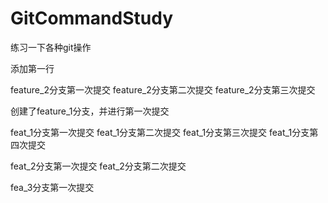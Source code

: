 # GitCommandStudy
练习一下各种git操作


添加第一行


feature_2分支第一次提交
feature_2分支第二次提交
feature_2分支第三次提交

创建了feature_1分支，并进行第一次提交


feat_1分支第一次提交
feat_1分支第二次提交
feat_1分支第三次提交
feat_1分支第四次提交

feat_2分支第一次提交
feat_2分支第二次提交

fea_3分支第一次提交

